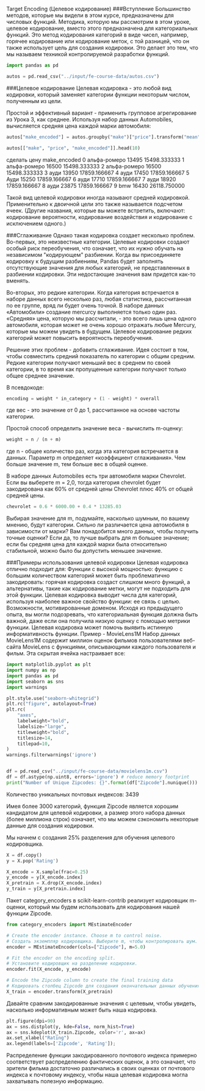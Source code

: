 Target Encoding (Целевое кодирование)
###Вступление
Большинство методов, которые мы видели в этом курсе, предназначены для числовых функций. Методика, которую мы 
рассмотрим в этом уроке, целевое кодирование, вместо этого предназначена для категориальных функций. Это метод 
кодирования категорий в виде чисел, например, горячее кодирование или кодирование меток, с той разницей, что он 
также использует цель для создания кодировки. Это делает это тем, что мы называем техникой контролируемой 
разработки функций.

```python
import pandas as pd

autos = pd.read_csv("../input/fe-course-data/autos.csv")
```


###Целевое кодирование
Целевая кодировка - это любой вид кодировки, который заменяет категории функции некоторым числом, полученным из цели.

Простой и эффективный вариант - применить групповое агрегирование из Урока 3, как среднее. Используя набор данных 
Automobiles, вычисляется средняя цена каждой марки автомобиля:

```python
autos["make_encoded"] = autos.groupby("make")["price"].transform("mean")

autos[["make", "price", "make_encoded"]].head(10)
```
сделать цену make_encoded
0 альфа-ромеро 13495 15498.333333
1 альфа-ромеро 16500 15498.333333
2 альфа-ромеро 16500 15498.333333
3 ауди 13950 17859.166667
4 ауди 17450 17859.166667
5 Ауди 15250 17859.166667
6 ауди 17710 17859.166667
7 ауди 18920 17859.166667
8 ауди 23875 17859.166667
9 bmw 16430 26118.750000

Такой вид целевой кодировки иногда называют средней кодировкой. Применительно к двоичной цели это также называется 
подсчетом ячеек. (Другие названия, которые вы можете встретить, включают: кодирование вероятности, кодирование 
воздействия и кодирование с исключением одного.)

###Сглаживание
Однако такая кодировка создает несколько проблем. Во-первых, это неизвестные категории. Целевые кодировки создают 
особый риск переобучения, что означает, что их нужно обучать на независимом "кодирующем" разбиении. Когда вы 
присоединяете кодировку к будущим разбиениям, Pandas будет заполнять отсутствующие значения для любых категорий, не 
представленных в разбиении кодировки. Эти недостающие значения вам придется как-то вменять.

Во-вторых, это редкие категории. Когда категория встречается в наборе данных всего несколько раз, любая статистика, 
рассчитанная по ее группе, вряд ли будет очень точной. В наборе данных «Автомобили» создание mercurcy выполняется 
только один раз. «Средняя» цена, которую мы рассчитали, - это всего лишь цена одного автомобиля, которая может не 
очень хорошо отражать любые Mercury, которые мы можем увидеть в будущем. Целевое кодирование редких категорий может 
повысить вероятность переобучения.

Решение этих проблем - добавить сглаживание. Идея состоит в том, чтобы совместить средний показатель по категории с 
общим средним. Редкие категории получают меньший вес в среднем по своей категории, в то время как пропущенные 
категории получают только общее среднее значение.

В псевдокоде:

```python
encoding = weight * in_category + (1 - weight) * overall
```
где вес - это значение от 0 до 1, рассчитанное на основе частоты категории.

Простой способ определить значение веса - вычислить m-оценку:

```python
weight = n / (n + m)
```
где n - общее количество раз, когда эта категория встречается в данных. Параметр m определяет «коэффициент 
сглаживания». Чем больше значение m, тем больше вес в общей оценке.


В наборе данных Automobiles есть три автомобиля марки Chevrolet. Если вы выберете m = 2,0, тогда категория 
chevrolet будет закодирована как 60% от средней цены Chevrolet плюс 40% от общей средней цены.

```python
chevrolet = 0.6 * 6000.00 + 0.4 * 13285.03
```

Выбирая значение для m, подумайте, насколько шумным, по вашему мнению, будут категории. Сильно ли различается цена 
автомобиля в зависимости от марки? Вам понадобится много данных, чтобы получить точные оценки? Если да, то лучше 
выбрать для m большее значение; если бы средняя цена для каждой марки была относительно стабильной, можно было бы 
допустить меньшее значение.

###Примеры использования целевой кодировки
Целевая кодировка отлично подходит для:
Функции с высокой мощностью: функцию с большим количеством категорий может быть проблематично закодировать: горячая 
кодировка создаст слишком много функций, а альтернативы, такие как кодирование метки, могут не подходить для этой 
функции. Целевая кодировка выводит числа для категорий, используя наиболее важное свойство функции: ее связь с целью.
Возможности, мотивированные доменом. Исходя из предыдущего опыта, вы могли подозревать, что категориальная функция 
должна быть важной, даже если она получила низкую оценку с помощью метрики функции. Целевая кодировка может помочь 
выявить истинную информативность функции.
Пример - MovieLens1M
Набор данных MovieLens1M содержит миллион оценок фильмов пользователями веб-сайта MovieLens с функциями, 
описывающими каждого пользователя и фильм. Эта скрытая ячейка настраивает все:

```python
import matplotlib.pyplot as plt
import numpy as np
import pandas as pd
import seaborn as sns
import warnings

plt.style.use("seaborn-whitegrid")
plt.rc("figure", autolayout=True)
plt.rc(
    "axes",
    labelweight="bold",
    labelsize="large",
    titleweight="bold",
    titlesize=14,
    titlepad=10,
)
warnings.filterwarnings('ignore')


df = pd.read_csv("../input/fe-course-data/movielens1m.csv")
df = df.astype(np.uint8, errors='ignore') # reduce memory footprint
print("Number of Unique Zipcodes: {}".format(df["Zipcode"].nunique()))
```
Количество уникальных почтовых индексов: 3439


Имея более 3000 категорий, функция Zipcode является хорошим кандидатом для целевой кодировки, а размер этого набора 
 данных (более миллиона строк) означает, что мы можем сэкономить некоторые данные для создания кодировки.

Мы начнем с создания 25% разделения для обучения целевого кодировщика.

```python
X = df.copy()
y = X.pop('Rating')

X_encode = X.sample(frac=0.25)
y_encode = y[X_encode.index]
X_pretrain = X.drop(X_encode.index)
y_train = y[X_pretrain.index]
```

Пакет category_encoders в scikit-learn-contrib реализует кодировщик m-оценки, который мы будем использовать для 
 кодирования нашей функции Zipcode.

```python
from category_encoders import MEstimateEncoder

# Create the encoder instance. Choose m to control noise.
# Создать экземпляр кодировщика. Выберите m, чтобы контролировать шум.
encoder = MEstimateEncoder(cols=["Zipcode"], m=5.0)

# Fit the encoder on the encoding split.
# Установите кодировщик на разделение кодировки.
encoder.fit(X_encode, y_encode)

# Encode the Zipcode column to create the final training data
# Кодировать столбец Zipcode для создания окончательных данных обучения
X_train = encoder.transform(X_pretrain)
```

Давайте сравним закодированные значения с целевым, чтобы увидеть, насколько информативным может быть наша кодировка.

```python
plt.figure(dpi=90)
ax = sns.distplot(y, kde=False, norm_hist=True)
ax = sns.kdeplot(X_train.Zipcode, color='r', ax=ax)
ax.set_xlabel("Rating")
ax.legend(labels=['Zipcode', 'Rating']);
```

Распределение функции закодированного почтового индекса примерно соответствует распределению фактических оценок, а 
это означает, что зрители фильма достаточно различались в своих оценках от почтового индекса к почтовому индексу, 
чтобы наша целевая кодировка могла захватывать полезную информацию. 